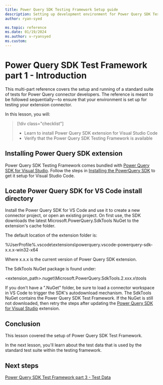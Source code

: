 ```yaml
---
title: Power Query SDK Testing Framework Setup guide
description: Setting up development environment for Power Query SDK Test Framework
author: ryan-syed

ms.topic: reference
ms.date: 01/19/2024
ms.author: v-ryansyed
ms.custom:
---
```


# Power Query SDK Test Framework part 1 - Introduction

This multi-part reference covers the setup and running of a standard suite of tests for Power Query connector developers. The reference is meant to be followed sequentially—to ensure that your environment is set up for testing your extension connector.

In this lesson, you will:

> [!div class="checklist"]
>
> * Learn to install Power Query SDK extension for Visual Studio Code
> * Verify that the Power Query SDK Testing Framework is available

## Installing Power Query SDK extension

Power Query SDK Testing Framework comes bundled with [Power Query SDK for Visual Studio](https://aka.ms/powerquerysdk). Follow the steps in [Installing the PowerQuery SDK](./../install-sdk.md#installing-the-power-query-sdk) to get it setup for Visual Studio Code.

## Locate Power Query SDK for VS Code install directory

Install the Power Query SDK for VS Code and use it to create a new connector project, or open an existing project. On first use, the SDK downloads the latest Microsoft.PowerQuery.SdkTools NuGet to the extension's cache folder.

The default location of the extension folder is:

%UserProfile%\.vscode\extensions\powerquery.vscode-powerquery-sdk-x.x.x-win32-x64

Where x.x.x is the current version of Power Query SDK extension.

The SdkTools NuGet package is found under:

<extension_path>\.nuget\Microsoft.PowerQuery.SdkTools.2.xxx.x\tools

If you don't have a ".NuGet" folder, be sure to load a connector workspace in VS Code to trigger the SDK's autodownload mechanism. The SdkTools NuGet contains the Power Query SDK Test Framework. If the NuGet is still not downloaded, then retry the steps after updating the [Power Query SDK for Visual Studio](https://aka.ms/powerquerysdk) extension.

## Conclusion

This lesson covered the setup of Power Query SDK Test Framework.

In the next lesson, you'll learn about the test data that is used by the standard test suite within the testing framework.

## Next steps

[Power Query SDK Test Framework part 3 - Test Data](../3-data/readme.md)
